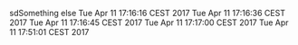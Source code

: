 sdSomething else
Tue Apr 11 17:16:16 CEST 2017
Tue Apr 11 17:16:36 CEST 2017
Tue Apr 11 17:16:45 CEST 2017
Tue Apr 11 17:17:00 CEST 2017
Tue Apr 11 17:51:01 CEST 2017
